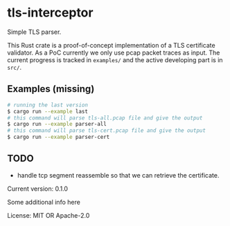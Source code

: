 
# tls-interceptor

Simple TLS parser.

This Rust crate is a proof-of-concept implementation of a TLS certificate validator. As a PoC
currently we only use pcap packet traces as input. The current progress is tracked in `examples/` and
the active developing part is in `src/`.

## Examples (missing)
```sh
# running the last version
$ cargo run --example last
# this command will parse tls-all.pcap file and give the output
$ cargo run --example parser-all
# this command will parse tls-cert.pcap file and give the output
$ cargo run --example parser-cert
```
## TODO
* handle tcp segment reassemble so that we can retrieve the certificate.


Current version: 0.1.0

Some additional info here

License: MIT OR Apache-2.0
